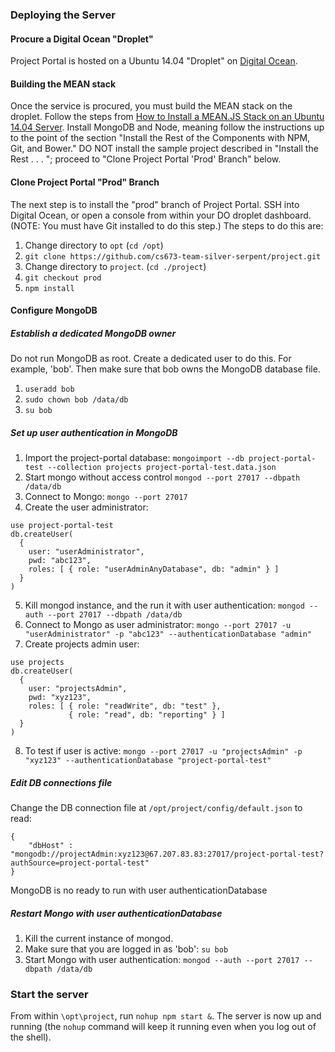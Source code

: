 ### Deploying the Server

#### Procure a Digital Ocean "Droplet"

Project Portal is hosted on a Ubuntu 14.04 "Droplet" on <a href="https://www.digitalocean.com/products/droplets/">Digital Ocean</a>.

#### Building the MEAN stack
Once the service is procured, you must build the MEAN stack on the droplet. Follow the steps from <a href="https://www.digitalocean.com/community/tutorials/how-to-install-a-mean-js-stack-on-an-ubuntu-14-04-server">How to Install a MEAN.JS Stack on an Ubuntu 14.04 Server</a>. Install MongoDB and Node, meaning follow the instructions up to the point of the section "Install the Rest of the Components with NPM, Git, and Bower." DO NOT install the sample project described in "Install the Rest . . . "; proceed to "Clone Project Portal 'Prod' Branch" below.

#### Clone Project Portal "Prod" Branch

The next step is to install the "prod" branch of Project Portal. SSH into Digital Ocean, or open a console from within your DO droplet dashboard. (NOTE: You must have Git installed to do this step.) The steps to do this are:

1.  Change directory to `opt` (`cd /opt`)
2. `git clone https://github.com/cs673-team-silver-serpent/project.git`
3.  Change directory to `project`. (`cd ./project`)
4. `git checkout prod`
5. `npm install`

#### Configure MongoDB

##### Establish a dedicated MongoDB owner
Do not run MongoDB as root. Create a dedicated user to do this. For example, 'bob'. Then make sure that bob owns the MongoDB database file.

1. `useradd bob`
2. `sudo chown bob /data/db`
3. `su bob`

##### Set up user authentication in MongoDB

1. Import the project-portal database:
   `mongoimport --db project-portal-test --collection projects project-portal-test.data.json`
2. Start mongo without access control
   `mongod --port 27017 --dbpath /data/db`
3. Connect to Mongo: `mongo --port 27017`
4. Create the user administrator:
```
use project-portal-test
db.createUser(
  {
    user: "userAdministrator",
    pwd: "abc123",
    roles: [ { role: "userAdminAnyDatabase", db: "admin" } ]
  }
)
```
5. Kill mongod instance, and the run it with user authentication:
   `mongod --auth --port 27017 --dbpath /data/db`
6. Connect to Mongo as user administrator:
   `mongo --port 27017 -u "userAdministrator" -p "abc123" --authenticationDatabase "admin"`
7. Create projects admin user:
  ```
  use projects
  db.createUser(
    {
      user: "projectsAdmin",
      pwd: "xyz123",
      roles: [ { role: "readWrite", db: "test" },
               { role: "read", db: "reporting" } ]
    }
  )
  ```
8. To test if user is active:
`mongo --port 27017 -u "projectsAdmin" -p "xyz123" --authenticationDatabase "project-portal-test"`

##### Edit DB connections file

Change the DB connection file at `/opt/project/config/default.json` to read:

```
{
    "dbHost" : "mongodb://projectAdmin:xyz123@67.207.83.83:27017/project-portal-test?authSource=project-portal-test"
}
```

MongoDB is no ready to run with user authenticationDatabase

##### Restart Mongo with user authenticationDatabase

1. Kill the current instance of mongod.
2. Make sure that you are logged in as 'bob': `su bob`
2. Start Mongo with user authentication:
`mongod --auth --port 27017 --dbpath /data/db`


### Start the server

From within `\opt\project`, run `nohup npm start &`. The server is now up and running (the `nohup` command will keep it running even when you log out of the shell).
